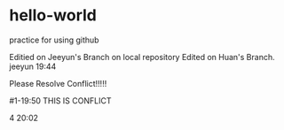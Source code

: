 # hello-world
practice for using github

Editied on Jeeyun's Branch on local repository
Edited on Huan's Branch.
jeeyun 19:44


Please Resolve Conflict!!!!!




#1-19:50 THIS IS CONFLICT


4 20:02